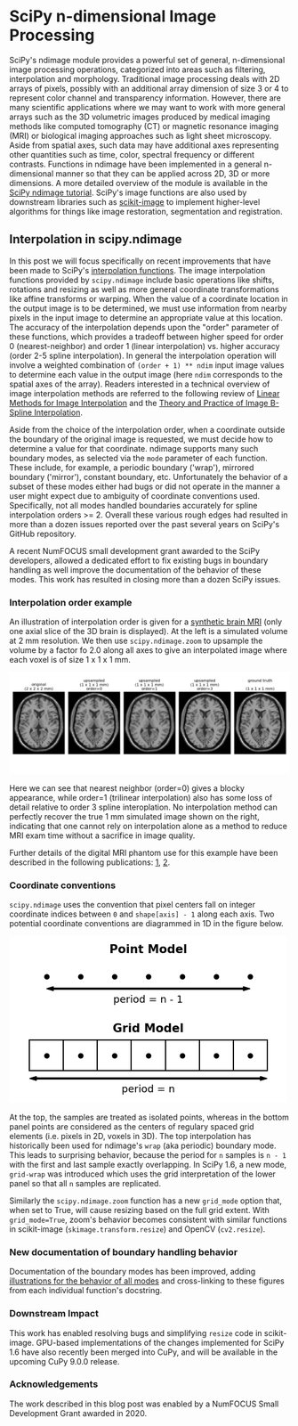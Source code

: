 <!--
.. title: SciPy Image Interpolation
.. slug: scipy-ndimage-interpolation
.. date: 2021-01-11 09:00:00 UTC-00:00
.. author: Gregory Lee
.. tags: Labs, SciPy, Python, Open-Source
.. category:
.. link:
.. description:
.. type: text
-->

# SciPy n-dimensional Image Processing

SciPy's ndimage module provides a powerful set of general, n-dimensional image processing operations, categorized into areas such as filtering, interpolation and morphology. Traditional image processing deals with 2D arrays of pixels, possibly with an additional array dimension of size 3 or 4 to represent color channel and transparency information. However, there are many scientific applications where we may want to work with more general arrays such as the 3D volumetric images produced by medical imaging methods like computed tomography (CT) or magnetic resonance imaging (MRI) or biological imaging approaches such as light sheet microscopy. Aside from spatial axes, such data may have additional axes representing other quantities such as time, color, spectral frequency or different contrasts. Functions in ndimage have been implemented in a general n-dimensional manner so that they can be applied across 2D, 3D or more dimensions. A more detailed overview of the module is available in the
[SciPy ndimage tutorial](https://docs.scipy.org/doc/scipy/reference/tutorial/ndimage.html). SciPy's image functions are also used by downstream libraries such as [scikit-image](https://scikit-image.org) to implement higher-level algorithms for things like image restoration, segmentation and registration.

## Interpolation in scipy.ndimage

In this post we will focus specifically on recent improvements that have been made to SciPy's [interpolation functions](https://docs.scipy.org/doc/scipy/reference/ndimage.html#interpolation). The image interpolation functions provided by `scipy.ndimage` include basic operations like shifts, rotations and resizing as well as more general coordinate transformations like affine transforms or warping. When the value of a coordinate location in the output image is to be determined, we must use information from nearby pixels in the input image to determine an appropriate value at this location. The accuracy of the interpolation depends upon the "order" parameter of these functions, which provides a tradeoff between higher speed for order 0 (nearest-neighbor) and order 1 (linear interpolation) vs. higher accuracy (order 2-5 spline interpolation). In general the interpolation operation will involve a weighted combination of `(order + 1) ** ndim` input image values to determine each value in the output image (here `ndim` corresponds to the spatial axes of the array). Readers interested in a technical overview of image interpolation methods are referred to the following review of [Linear Methods for Image Interpolation](http://www.ipol.im/pub/art/2011/g_lmii/) and the [Theory and Practice of Image B-Spline Interpolation](https://www.ipol.im/pub/art/2018/221/).

Aside from the choice of the interpolation order, when a coordinate outside the boundary of the original image is requested, we must decide how to determine a value for that coordinate. ndimage supports many such boundary modes, as selected via the `mode` parameter of each function. These include, for example, a periodic boundary ('wrap'), mirrored boundary ('mirror'), constant boundary, etc. Unfortunately the behavior of a subset of these modes either had bugs or did not operate in the manner a user might expect due to ambiguity of coordinate conventions used. Specifically, not all modes handled boundaries accurately for spline interpolation orders >= 2. Overall these various rough edges had resulted in more than a dozen issues reported over the past several years on SciPy's GitHub repository.

A recent NumFOCUS small development grant awarded to the SciPy developers, allowed a dedicated effort to fix existing bugs in boundary handling as well improve the documentation of the behavior of these modes. This work has resulted in closing more than a dozen SciPy issues.

### Interpolation order example

<!-- show an image for order = 0 vs. 1 vs. 3 vs. 5 -->
An illustration of interpolation order is given for a
[synthetic brain MRI](https://brainweb.bic.mni.mcgill.ca/) (only one axial slice of the 3D brain is displayed). At the left is a simulated volume at 2 mm resolution. We then use `scipy.ndimage.zoom` to upsample the volume by a factor fo 2.0 along all axes to give an interpolated image where each voxel is of size 1 x 1 x 1 mm.

![Interpolation Example](/images/scipy-brainweb-example.png)

Here we can see that nearest neighbor (order=0) gives a blocky appearance, while order=1 (trilinear interpolation) also has some loss of detail relative to order 3 spline interoplation. No interpolation method can perfectly recover the true 1 mm simulated image shown on the right, indicating that one cannot rely on interpolation alone as a method to reduce MRI exam time without a sacrifice in image quality.

Further details of the digital MRI phantom use for this example have been
described in the following publications: [1](https://doi.org/10.1109/42.712135), [2](https://doi.org/10.1109/42.816072).

### Coordinate conventions

`scipy.ndimage` uses the convention that pixel centers fall on integer coordinate indices between `0` and `shape[axis] - 1` along each axis. Two potential coordinate conventions are diagrammed in 1D in the figure below.

![Coordinate Conventions](/images/scipy-points-vs-grid.png)

At the top, the samples are treated as isolated points, whereas in the bottom panel points are considered as the centers of regulary spaced grid elements (i.e. pixels in 2D, voxels in 3D). The top interpolation has historically been used for ndimage's `wrap` (aka periodic) boundary mode. This leads to surprising behavior, because the period for `n` samples is `n - 1` with the first and last sample exactly overlapping. In SciPy 1.6, a new mode, `grid-wrap` was introduced which uses the grid interpretation of the lower panel so that all `n` samples are replicated.

Similarly the `scipy.ndimage.zoom` function has a new `grid_mode` option that, when set to True, will cause resizing based on the full grid extent. With `grid_mode=True`, zoom's behavior becomes consistent with similar functions in scikit-image (`skimage.transform.resize`) and OpenCV (`cv2.resize`).

### New documentation of boundary handling behavior

Documentation of the boundary modes has been improved, adding [illustrations for the behavior of all modes](https://docs.scipy.org/doc/scipy/reference/tutorial/ndimage.html) and cross-linking to these figures from each individual function's docstring.

### Downstream Impact

This work has enabled resolving bugs and simplifying `resize` code in scikit-image. GPU-based implementations of the changes implemented for SciPy 1.6 have also recently been merged into CuPy, and will be available in the upcoming CuPy 9.0.0 release.


### Acknowledgements

The work described in this blog post was enabled by a NumFOCUS Small Development Grant awarded in 2020.
